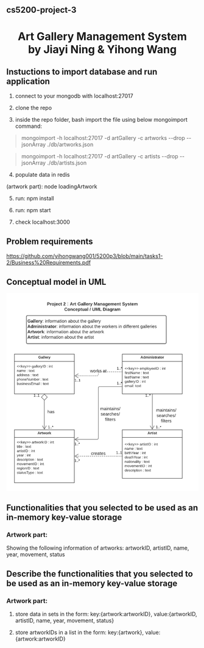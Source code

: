 ## cs5200-project-3

<h1 align="center">Art Gallery Management System
  <br>
  by Jiayi Ning & Yihong Wang
  <br>
</h1>

## Instuctions to import database and run application

1. connect to your mongodb with localhost:27017

2. clone the repo

3. inside the repo folder, bash import the file using below mongoimport command:

> mongoimport -h localhost:27017 -d artGallery -c artworks --drop --jsonArray ./db/artworks.json

> mongoimport -h localhost:27017 -d artGallery -c artists --drop --jsonArray ./db/artists.json

4. populate data in redis

(artwork part): node loadingArtwork

5. run: npm install

6. run: npm start

7. check localhost:3000

## Problem requirements

https://github.com/yihongwang001/5200p3/blob/main/tasks1-2/Business%20Requirements.pdf

## Conceptual model in UML

![image](https://github.com/yihongwang001/5200p3/blob/main/tasks1-2/UML.png?raw=true)

## Functionalities that you selected to be used as an in-memory key-value storage

### Artwork part:
Showing the following information of artworks:
artworkID, artistID, name, year, movement, status

## Describe the functionalities that you selected to be used as an in-memory key-value storage

### Artwork part:

1. store data in sets in the form: key:{artwork:artworkID}, value:{artworkID, artistID, name, year, movement, status}

2. store artworkIDs in a list in the form: key:{artwork}, value:{artwork:artworkID}
